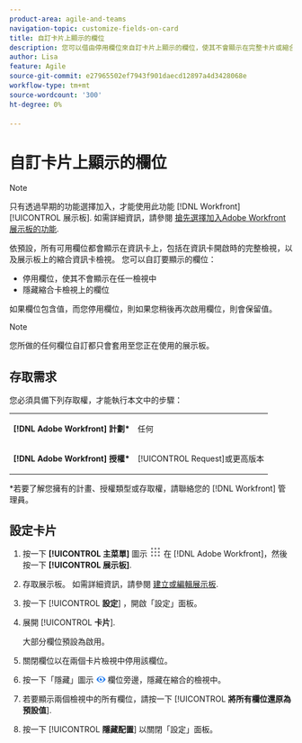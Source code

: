 ```yaml
---
product-area: agile-and-teams
navigation-topic: customize-fields-on-card
title: 自訂卡片上顯示的欄位
description: 您可以借由停用欄位來自訂卡片上顯示的欄位，使其不會顯示在完整卡片或縮合檢視中，或隱藏縮合卡片檢視上的欄位。
author: Lisa
feature: Agile
source-git-commit: e27965502ef7943f901daecd12897a4d3428068e
workflow-type: tm+mt
source-wordcount: '300'
ht-degree: 0%

---
```



# 自訂卡片上顯示的欄位

>[!NOTE]
>
>只有透過早期的功能選擇加入，才能使用此功能 [!DNL Workfront] [!UICONTROL 展示板]. 如需詳細資訊，請參閱 [搶先選擇加入Adobe Workfront展示板的功能](/help/quicksilver/agile/get-started-with-boards/boards-early-feature-opt-in.md).

依預設，所有可用欄位都會顯示在資訊卡上，包括在資訊卡開啟時的完整檢視，以及展示板上的縮合資訊卡檢視。 您可以自訂要顯示的欄位：

* 停用欄位，使其不會顯示在任一檢視中
* 隱藏縮合卡檢視上的欄位

如果欄位包含值，而您停用欄位，則如果您稍後再次啟用欄位，則會保留值。

>[!NOTE]
>
>您所做的任何欄位自訂都只會套用至您正在使用的展示板。

## 存取需求

您必須具備下列存取權，才能執行本文中的步驟：

<table style="table-layout:auto"> 
 <col> 
 </col> 
 <col> 
 </col> 
 <tbody> 
  <tr> 
   <td role="rowheader"><strong>[!DNL Adobe Workfront] 計劃*</strong></td> 
   <td> <p>任何</p> </td> 
  </tr> 
  <tr> 
   <td role="rowheader"><strong>[!DNL Adobe Workfront] 授權*</strong></td> 
   <td> <p>[!UICONTROL Request]或更高版本</p> </td> 
  </tr>
   </tbody> 
</table>

&#42;若要了解您擁有的計畫、授權類型或存取權，請聯絡您的 [!DNL Workfront] 管理員。

## 設定卡片

1. 按一下 **[!UICONTROL 主菜單]** 圖示 ![](assets/main-menu-icon.png) 在 [!DNL Adobe Workfront]，然後按一下 **[!UICONTROL 展示板]**.
1. 存取展示板。 如需詳細資訊，請參閱 [建立或編輯展示板](../../agile/get-started-with-boards/create-edit-board.md).
1. 按一下 [!UICONTROL **設定**] ，開啟「設定」面板。
1. 展開 [!UICONTROL **卡片**].

   大部分欄位預設為啟用。

1. 關閉欄位以在兩個卡片檢視中停用該欄位。
1. 按一下「隱藏」圖示 ![隱藏表徵圖](assets/eye-hide-icon.png) 欄位旁邊，隱藏在縮合的檢視中。
1. 若要顯示兩個檢視中的所有欄位，請按一下 [!UICONTROL **將所有欄位還原為預設值**].
1. 按一下 [!UICONTROL **隱藏配置**] 以關閉「設定」面板。
